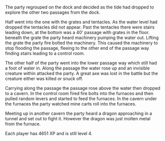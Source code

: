 The party regrouped on the dock and decided as the tide had dropped to explore the other two passages from the dock.

Half went into the one with the grates and tentacles.   As the water level had dropped the tentacles did not appear.  Past the tentacles there were stairs leading down,  at the bottom was a 40' passage with grates in the floor.  beneath the grate the party heard machinery pumping the water out.  Lifting the grate the party fire bolted the machinery.   This caused the machinery to stop flooding the passage, fleeing to the other end of the passage way finding stairs leading to a control room.

The other half of the party went into the lower passage way which still had a foot of water in.   Along the passage the water rose up and an invisible creature within attacked the party.  A great axe was lost in the battle but the creature either was killed or snuck off.

Carrying along the passage the passage rose above the water then dropped to a cavern.   In the control room fired fire bolts into the furnaces and then pulled random levers and started to feed the furnaces.    In the cavern under the furnaces the party watched mine carts roll into the furnaces.

Meeting up in another cavern the party heard a dragon approaching in a tunnel and set out to fight it.    However the dragon was just molten metal from the furnace.

Each player has 4651 XP and is still level 4.